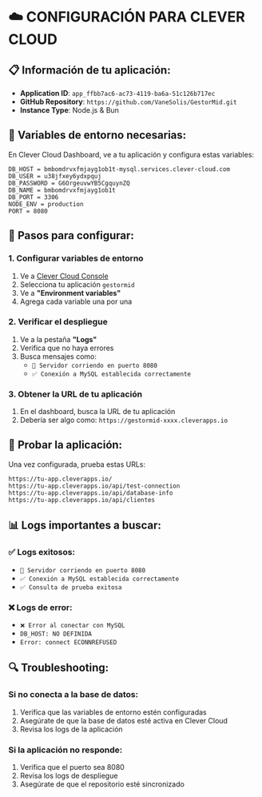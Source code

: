 # ☁️ CONFIGURACIÓN PARA CLEVER CLOUD

## 📋 Información de tu aplicación:
- **Application ID**: `app_ffbb7ac6-ac73-4119-ba6a-51c126b717ec`
- **GitHub Repository**: `https://github.com/VaneSolis/GestorMid.git`
- **Instance Type**: Node.js & Bun

## 🔧 Variables de entorno necesarias:

En Clever Cloud Dashboard, ve a tu aplicación y configura estas variables:

```
DB_HOST = bmbomdrvxfmjayg1ob1t-mysql.services.clever-cloud.com
DB_USER = u38jfxey6ydxpquj
DB_PASSWORD = G6OrgeuvwYB5CgquynZQ
DB_NAME = bmbomdrvxfmjayg1ob1t
DB_PORT = 3306
NODE_ENV = production
PORT = 8080
```

## 🚀 Pasos para configurar:

### 1. Configurar variables de entorno
1. Ve a [Clever Cloud Console](https://console.clever-cloud.com)
2. Selecciona tu aplicación `gestormid`
3. Ve a **"Environment variables"**
4. Agrega cada variable una por una

### 2. Verificar el despliegue
1. Ve a la pestaña **"Logs"**
2. Verifica que no haya errores
3. Busca mensajes como:
   - `🚀 Servidor corriendo en puerto 8080`
   - `✅ Conexión a MySQL establecida correctamente`

### 3. Obtener la URL de tu aplicación
1. En el dashboard, busca la URL de tu aplicación
2. Debería ser algo como: `https://gestormid-xxxx.cleverapps.io`

## 🧪 Probar la aplicación:

Una vez configurada, prueba estas URLs:

```
https://tu-app.cleverapps.io/
https://tu-app.cleverapps.io/api/test-connection
https://tu-app.cleverapps.io/api/database-info
https://tu-app.cleverapps.io/api/clientes
```

## 📊 Logs importantes a buscar:

### ✅ Logs exitosos:
- `🚀 Servidor corriendo en puerto 8080`
- `✅ Conexión a MySQL establecida correctamente`
- `✅ Consulta de prueba exitosa`

### ❌ Logs de error:
- `❌ Error al conectar con MySQL`
- `DB_HOST: NO DEFINIDA`
- `Error: connect ECONNREFUSED`

## 🔍 Troubleshooting:

### Si no conecta a la base de datos:
1. Verifica que las variables de entorno estén configuradas
2. Asegúrate de que la base de datos esté activa en Clever Cloud
3. Revisa los logs de la aplicación

### Si la aplicación no responde:
1. Verifica que el puerto sea 8080
2. Revisa los logs de despliegue
3. Asegúrate de que el repositorio esté sincronizado 